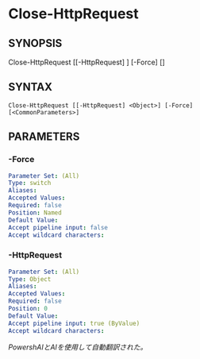 ﻿---
external help file: powershai-help.xml
schema: 2.0.0
powershai: true
---

# Close-HttpRequest

## SYNOPSIS <!--!= @#Synop !-->

Close-HttpRequest [[-HttpRequest] <Object>] [-Force] [<CommonParameters>]


## SYNTAX <!--!= @#Syntax !-->

```
Close-HttpRequest [[-HttpRequest] <Object>] [-Force] [<CommonParameters>]
```

## PARAMETERS <!--!= @#Params !-->

### -Force

```yml
Parameter Set: (All)
Type: switch
Aliases: 
Accepted Values: 
Required: false
Position: Named
Default Value: 
Accept pipeline input: false
Accept wildcard characters: 
```

### -HttpRequest

```yml
Parameter Set: (All)
Type: Object
Aliases: 
Accepted Values: 
Required: false
Position: 0
Default Value: 
Accept pipeline input: true (ByValue)
Accept wildcard characters: 
```




<!--PowershaiAiDocBlockStart-->
_PowershAIとAIを使用して自動翻訳された。_
<!--PowershaiAiDocBlockEnd-->
